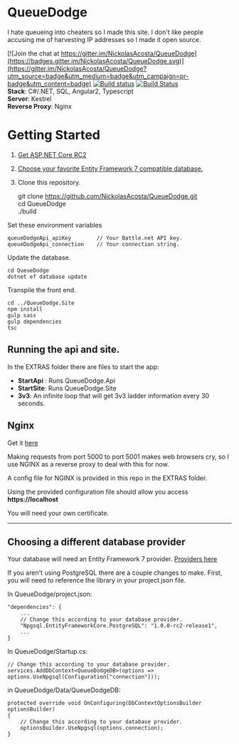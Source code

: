# QueueDodge
I hate queueing into cheaters so I made this site.
I don't like people accusing me of harvesting IP addresses so I made it open source.

[![Join the chat at https://gitter.im/NickolasAcosta/QueueDodge](https://badges.gitter.im/NickolasAcosta/QueueDodge.svg)](https://gitter.im/NickolasAcosta/QueueDodge?utm_source=badge&utm_medium=badge&utm_campaign=pr-badge&utm_content=badge)
[![Build status](https://ci.appveyor.com/api/projects/status/8nxyi7dli2mrukxb?svg=true)](https://ci.appveyor.com/project/NickolasAcosta/queuedodge)
[![Build Status](https://travis-ci.org/NickolasAcosta/QueueDodge.svg?branch=master)](https://travis-ci.org/NickolasAcosta/QueueDodge)  
**Stack**: C#/.NET, SQL, Angular2, Typescript  
**Server**: Kestrel  
**Reverse Proxy**: Nginx

# Getting Started

1. [Get ASP.NET Core RC2](https://www.microsoft.com/net/core#windows)
2. [Choose your favorite Entity Framework 7 compatible database.](http://ef.readthedocs.org/en/latest/providers/)
3. Clone this repository.


    git clone https://github.com/NickolasAcosta/QueueDodge.git  
    cd QueueDodge  
    ./build  


Set these environment variables

    queueDodgeApi_apiKey        // Your Battle.net API key.
    queueDodgeApi_connection    // Your connection string.

Update the database.

    cd QueueDodge
    dotnet ef database update

Transpile the front end.

    cd ../QueueDodge.Site
    npm install
    gulp sass
    gulp dependencies
    tsc

## Running the api and site.
In the EXTRAS folder there are files to start the app:

 - **StartApi** : Runs QueueDodge.Api 
 - **StartSite**:  Runs QueueDodge.Site 
 - **3v3**:  An infinite loop that will get 3v3 ladder information every 30 seconds.

## Nginx
Get it [here](http://nginx.org/)

Making requests from port 5000 to port 5001 makes web browsers cry, so I use NGINX as a reverse proxy to deal with this for now.

A config file for NGINX is provided in this repo in the EXTRAS folder.

Using the provided configuration file should allow you access **https://localhost**

You will need your own certificate.

---

## Choosing a different database provider
Your database will need an Entity Framework 7 provider.  [Providers here](http://docs.efproject.net/en/latest/providers/index.html)

If you aren't using PostgreSQL there are a couple changes to make.  First, you will need to reference the library in your project.json file.

In QueueDodge/project.json:

    "dependencies": {
        ...
        // Change this according to your database provider.
        "Npgsql.EntityFrameworkCore.PostgreSQL": "1.0.0-rc2-release1",
        ...
    }

In QueueDodge/Startup.cs:

    // Change this according to your database provider.
    services.AddDbContext<QueueDodgeDB>(options => options.UseNpgsql(Configuration["connection"]));


in QueueDodge/Data/QueueDodgeDB:

    protected override void OnConfiguring(DbContextOptionsBuilder optionsBuilder)
    {
        // Change this according to your database provider.
        optionsBuilder.UseNpgsql(options.connection);
    }
